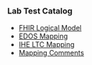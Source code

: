 ### Lab Test Catalog

- [FHIR Logical Model](labtestcatalog.html)
- [EDOS Mapping](labtestcatalog-mappings.html#edos)
- [IHE LTC Mapping](labtestcatalog-mappings.html#lcsd)
- [Mapping Comments](labtestcatalog-mappings.html#mapcomments)
